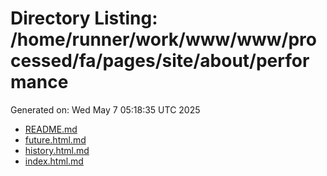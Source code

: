 # Directory Listing: /home/runner/work/www/www/processed/fa/pages/site/about/performance
Generated on: Wed May  7 05:18:35 UTC 2025

- [README.md](README.md)
- [future.html.md](future.html.md)
- [history.html.md](history.html.md)
- [index.html.md](index.html.md)
